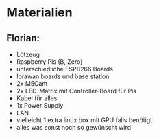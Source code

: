 # Materialien

## Florian:

* Lötzeug
* Raspberry Pis (B, Zero)
* unterschiedliche ESP8266 Boards
* lorawan boards und base station
* 2x M5Cam
* 2x LED-Matrix mit Controller-Board für Pis
* Kabel für alles
* 1x Power Supply
* LAN
* vielleicht 1 extra linux box mit GPU falls benötigt
* alles was sonst noch so gewünscht wird
